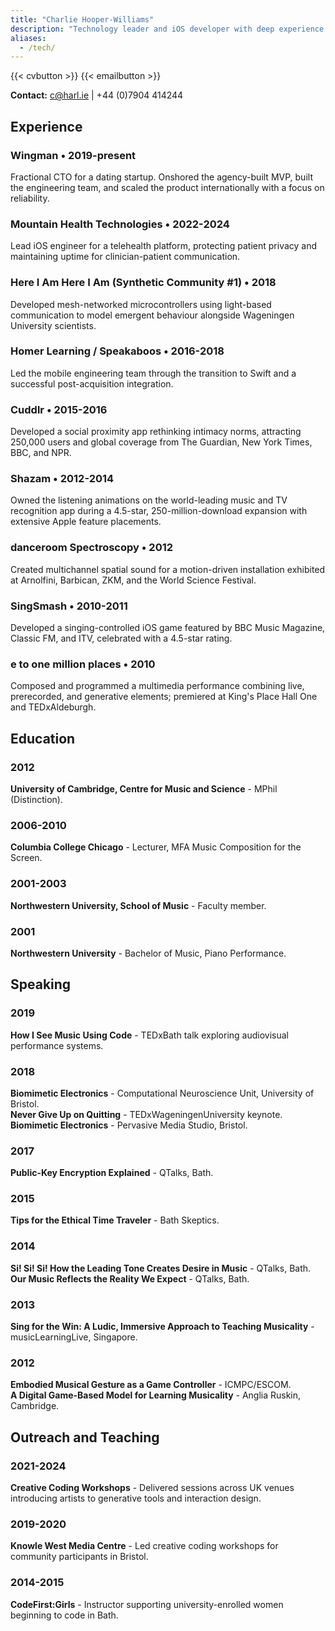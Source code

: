 ```yaml
---
title: "Charlie Hooper-Williams"
description: "Technology leader and iOS developer with deep experience building products from concept through launch and scale. I've led engineering and product teams as CTO and CPO, while also staying close to the code as a hands-on developer. My work spans mobile, backend, and product strategy, with a focus on delivering clean, user-focused technology at pace. I thrive at the intersection of leadership and execution: shaping the vision, then making sure it ships."
aliases:
  - /tech/
---
```


{{< cvbutton >}} {{< emailbutton >}}

**Contact:** c@harl.ie | +44 (0)7904 414244

## Experience

### Wingman &bull; 2019-present
Fractional CTO for a dating startup. Onshored the agency-built MVP, built the engineering team, and scaled the product internationally with a focus on reliability.

### Mountain Health Technologies &bull; 2022-2024
Lead iOS engineer for a telehealth platform, protecting patient privacy and maintaining uptime for clinician-patient communication.

### Here I Am Here I Am (Synthetic Community #1) &bull; 2018
Developed mesh-networked microcontrollers using light-based communication to model emergent behaviour alongside Wageningen University scientists.

### Homer Learning / Speakaboos &bull; 2016-2018
Led the mobile engineering team through the transition to Swift and a successful post-acquisition integration.

### Cuddlr &bull; 2015-2016
Developed a social proximity app rethinking intimacy norms, attracting 250,000 users and global coverage from The Guardian, New York Times, BBC, and NPR.

### Shazam &bull; 2012-2014
Owned the listening animations on the world-leading music and TV recognition app during a 4.5-star, 250-million-download expansion with extensive Apple feature placements.

### danceroom Spectroscopy &bull; 2012
Created multichannel spatial sound for a motion-driven installation exhibited at Arnolfini, Barbican, ZKM, and the World Science Festival.

### SingSmash &bull; 2010-2011
Developed a singing-controlled iOS game featured by BBC Music Magazine, Classic FM, and ITV, celebrated with a 4.5-star rating.

### e to one million places &bull; 2010
Composed and programmed a multimedia performance combining live, prerecorded, and generative elements; premiered at King's Place Hall One and TEDxAldeburgh.

## Education

### 2012
**University of Cambridge, Centre for Music and Science** - MPhil (Distinction).

### 2006-2010
**Columbia College Chicago** - Lecturer, MFA Music Composition for the Screen.

### 2001-2003
**Northwestern University, School of Music** - Faculty member.

### 2001
**Northwestern University** - Bachelor of Music, Piano Performance.

## Speaking

### 2019
**How I See Music Using Code** - TEDxBath talk exploring audiovisual performance systems.

### 2018
**Biomimetic Electronics** - Computational Neuroscience Unit, University of Bristol.  
**Never Give Up on Quitting** - TEDxWageningenUniversity keynote.  
**Biomimetic Electronics** - Pervasive Media Studio, Bristol.

### 2017
**Public-Key Encryption Explained** - QTalks, Bath.

### 2015
**Tips for the Ethical Time Traveler** - Bath Skeptics.

### 2014
**Si! Si! Si! How the Leading Tone Creates Desire in Music** - QTalks, Bath.  
**Our Music Reflects the Reality We Expect** - QTalks, Bath.

### 2013
**Sing for the Win: A Ludic, Immersive Approach to Teaching Musicality** - musicLearningLive, Singapore.

### 2012
**Embodied Musical Gesture as a Game Controller** - ICMPC/ESCOM.  
**A Digital Game-Based Model for Learning Musicality** - Anglia Ruskin, Cambridge.

## Outreach and Teaching

### 2021-2024
**Creative Coding Workshops** - Delivered sessions across UK venues introducing artists to generative tools and interaction design.

### 2019-2020
**Knowle West Media Centre** - Led creative coding workshops for community participants in Bristol.

### 2014-2015
**CodeFirst:Girls** - Instructor supporting university-enrolled women beginning to code in Bath.
